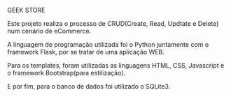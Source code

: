 GEEK STORE

Este projeto realiza o processo de CRUD(Create, Read, Updtate e Delete) num cenário de eCommerce.

A linguagem de programação utilizada foi o Python juntamente com o framework Flask, por se tratar de uma aplicação WEB.

Para os templates, foram utilizadas as linguagens HTML, CSS, Javascript e o framework Bootstrap(para estilização).

E por fim, para o banco de dados foi utilizado o SQLite3.
